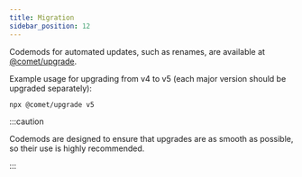 ```yaml
---
title: Migration
sidebar_position: 12
---
```


Codemods for automated updates, such as renames, are available at [@comet/upgrade](https://github.com/vivid-planet/comet-upgrade).

Example usage for upgrading from v4 to v5 (each major version should be upgraded separately):

```
npx @comet/upgrade v5
```

:::caution

Codemods are designed to ensure that upgrades are as smooth as possible, so their use is highly recommended.

:::
